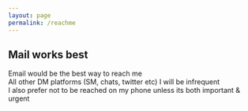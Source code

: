 ```yaml
---
layout: page
permalink: /reachme
---
```


## Mail works best

Email would be the best way to reach me  <br>
All other DM platforms (SM, chats, twitter etc) I will be infrequent <br>
I also prefer not to be reached on my phone unless its both important & urgent <br>





